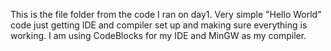 This is the file folder from the code I ran on day1. Very simple "Hello World" code just getting IDE and compiler set up and making sure everything is working. I am using CodeBlocks for my IDE and MinGW as my compiler.
